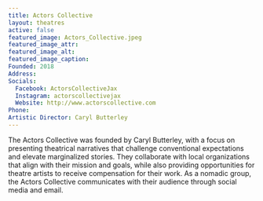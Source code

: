 ```yaml
---
title: Actors Collective
layout: theatres
active: false
featured_image: Actors_Collective.jpeg
featured_image_attr:
featured_image_alt:
featured_image_caption:
Founded: 2018
Address: 
Socials: 
  Facebook: ActorsCollectiveJax
  Instagram: actorscollectivejax
  Website: http://www.actorscollective.com
Phone: 	
Artistic Director: Caryl Butterley
---
```

The Actors Collective was founded by Caryl Butterley, with a focus on presenting theatrical narratives that challenge conventional expectations and elevate marginalized stories. They collaborate with local organizations that align with their mission and goals, while also providing opportunities for theatre artists to receive compensation for their work. As a nomadic group, the Actors Collective communicates with their audience through social media and email.